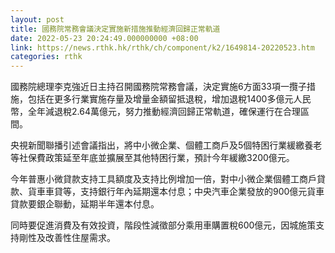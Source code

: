 ```yaml
---
layout: post
title: 國務院常務會議決定實施新措施推動經濟回歸正常軌道
date: 2022-05-23 20:24:49.000000000 +08:00
link: https://news.rthk.hk/rthk/ch/component/k2/1649814-20220523.htm
categories: rthk
---
```


國務院總理李克強近日主持召開國務院常務會議，決定實施6方面33項一攬子措施，包括在更多行業實施存量及增量金額留抵退稅，增加退稅1400多億元人民幣，全年減退稅2.64萬億元，努力推動經濟回歸正常軌道，確保運行在合理區間。

央視新聞聯播引述會議指出，將中小微企業、個體工商戶及5個特困行業緩繳養老等社保費政策延至年底並擴展至其他特困行業，預計今年緩繳3200億元。

今年普惠小微貸款支持工具額度及支持比例增加一倍，對中小微企業個體工商戶貸款、貨車車貸等，支持銀行年內延期還本付息；中央汽車企業發放的900億元貨車貸款要銀企聯動，延期半年還本付息。

同時要促進消費及有效投資，階段性減徵部分乘用車購置稅600億元，因城施策支持剛性及改善性住屋需求。
